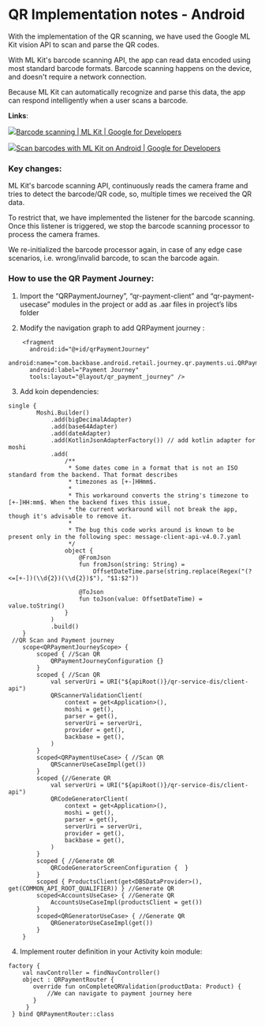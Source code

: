 # QR Implementation notes - Android
With the implementation of the QR scanning, we have used the Google ML Kit vision API to scan and parse the QR codes. 

With ML Kit's barcode scanning API, the app can read data encoded using most standard barcode formats. Barcode scanning happens on the device, and doesn't require a network connection.

Because ML Kit can automatically recognize and parse this data, the app can respond intelligently when a user scans a barcode.

**Links**:

[![](./qr-implementation-notes-android-0.png)Barcode scanning  |  ML Kit  |  Google for Developers](https://developers.google.com/ml-kit/vision/barcode-scanning)

[![](./qr-implementation-notes-android-1.png)Scan barcodes with ML Kit on Android  |  Google for Developers](https://developers.google.com/ml-kit/vision/barcode-scanning/android)

### Key changes:

ML Kit's barcode scanning API, continuously reads the camera frame and tries to detect the barcode/QR code, so, multiple times we received the QR data.

To restrict that, we have implemented the listener for the barcode scanning. Once this listener is triggered, we stop the barcode scanning processor to process the camera frames.

We re-initialized the barcode processor again, in case of any edge case scenarios, i.e. wrong/invalid barcode, to scan the barcode again.

### How to use the QR Payment Journey:

1.  Import the “QRPaymentJourney”, “qr-payment-client” and “qr-payment-usecase” modules in the project or add as .aar files in project’s libs folder
    
2.  Modify the navigation graph to add QRPayment journey :
    
```
    <fragment
      android:id="@+id/qrPaymentJourney"   
      android:name="com.backbase.android.retail.journey.qr.payments.ui.QRPaymentJourney"
      android:label="Payment Journey"
      tools:layout="@layout/qr_payment_journey" />
```
    
3.  Add koin dependencies:
    
```
single {
        Moshi.Builder()
            .add(bigDecimalAdapter)
            .add(base64Adapter)
            .add(dateAdapter)
            .add(KotlinJsonAdapterFactory()) // add kotlin adapter for moshi 
            .add(
                /**
                 * Some dates come in a format that is not an ISO standard from the backend. That format describes
                 * timezones as [+-]HHmm$.
                 *
                 * This workaround converts the string's timezone to [+-]HH:mm$. When the backend fixes this issue,
                 * the current workaround will not break the app, though it's advisable to remove it.
                 *
                 * The bug this code works around is known to be present only in the following spec: message-client-api-v4.0.7.yaml
                 */
                object {
                    @FromJson
                    fun fromJson(string: String) =
                        OffsetDateTime.parse(string.replace(Regex("(?<=[+-])(\\d{2})(\\d{2})$"), "$1:$2"))

                    @ToJson
                    fun toJson(value: OffsetDateTime) = value.toString()
                }
            )
            .build()
    }
 //QR Scan and Payment journey
    scope<QRPaymentJourneyScope> {
        scoped { //Scan QR
            QRPaymentJourneyConfiguration {}
        }
        scoped { //Scan QR
            val serverUri = URI("${apiRoot()}/qr-service-dis/client-api")
            QRScannerValidationClient(
                context = get<Application>(),
                moshi = get(),
                parser = get(),
                serverUri = serverUri,
                provider = get(),
                backbase = get(),
            )
        }
        scoped<QRPaymentUseCase> { //Scan QR
            QRScannerUseCaseImpl(get())
        }
        scoped {//Generate QR
            val serverUri = URI("${apiRoot()}/qr-service-dis/client-api")
            QRCodeGeneratorClient(
                context = get<Application>(),
                moshi = get(),
                parser = get(),
                serverUri = serverUri,
                provider = get(),
                backbase = get(),
            )
        }
        scoped { //Generate QR
            QRCodeGeneratorScreenConfiguration {  }
        }
        scoped { ProductsClient(get<DBSDataProvider>(), get(COMMON_API_ROOT_QUALIFIER)) } //Generate QR
        scoped<AccountsUseCase> { //Generate QR
            AccountsUseCaseImpl(productsClient = get())
        }
        scoped<QRGeneratorUseCase> { //Generate QR
            QRGeneratorUseCaseImpl(get())
        }
    }
```
    
4.  Implement router definition in your Activity koin module:
    
   ```
   factory {
       val navController = findNavController()
       object : QRPaymentRouter {
          override fun onCompleteQRValidation(productData: Product) {
              //We can navigate to payment journey here           
          }
        }
    } bind QRPaymentRouter::class
   ```